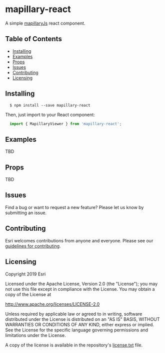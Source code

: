 # mapillary-react

A simple [mapillaryJs](https://github.com/mapillary/mapillary-js) react component.

## Table of Contents

- [Installing](#installing)
- [Examples](#examples)
- [Props](#props)
- [Issues](#issues)
- [Contributing](#contributing)
- [Licensing](#licensing)

## Installing

```
  $ npm install --save mapillary-react
```

Then, just import to your React component:

```jsx
  import { MapillaryViewer } from 'mapillary-react';
```

## Examples
TBD

## Props
TBD

## Issues

Find a bug or want to request a new feature?  Please let us know by submitting an issue.

## Contributing

Esri welcomes contributions from anyone and everyone. Please see our [guidelines for contributing](https://github.com/esri/contributing).

## Licensing
Copyright 2019 Esri

Licensed under the Apache License, Version 2.0 (the "License");
you may not use this file except in compliance with the License.
You may obtain a copy of the License at

   http://www.apache.org/licenses/LICENSE-2.0

Unless required by applicable law or agreed to in writing, software
distributed under the License is distributed on an "AS IS" BASIS,
WITHOUT WARRANTIES OR CONDITIONS OF ANY KIND, either express or implied.
See the License for the specific language governing permissions and
limitations under the License.

A copy of the license is available in the repository's [license.txt](/license.txt) file.